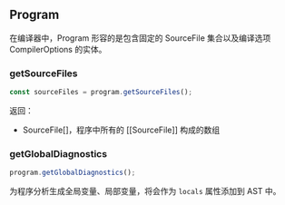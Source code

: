 ## Program

在编译器中，Program 形容的是包含固定的 SourceFile 集合以及编译选项 CompilerOptions 的实体。

### getSourceFiles

```TypeScript
const sourceFiles = program.getSourceFiles();
```

返回：
- SourceFile[]，程序中所有的 [[SourceFile]] 构成的数组

### getGlobalDiagnostics

```TypeScript
program.getGlobalDiagnostics();
```

为程序分析生成全局变量、局部变量，将会作为 `locals` 属性添加到 AST 中。